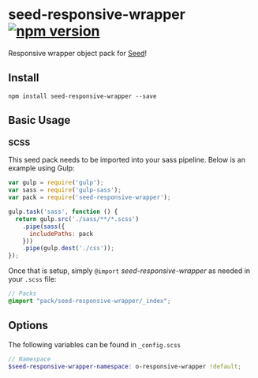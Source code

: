 # seed-responsive-wrapper [![npm version](https://badge.fury.io/js/seed-responsive-wrapper.svg)](https://badge.fury.io/js/seed-responsive-wrapper)

Responsive wrapper object pack for [Seed](https://github.com/helpscout/seed)!

## Install
```
npm install seed-responsive-wrapper --save
```


## Basic Usage

### SCSS
This seed pack needs to be imported into your sass pipeline. Below is an example using Gulp:


```javascript
var gulp = require('gulp');
var sass = require('gulp-sass');
var pack = require('seed-responsive-wrapper');

gulp.task('sass', function () {
  return gulp.src('./sass/**/*.scss')
    .pipe(sass({
      includePaths: pack
    }))
    .pipe(gulp.dest('./css'));
});
```

Once that is setup, simply `@import` *seed-responsive-wrapper* as needed in your `.scss` file:

```scss
// Packs
@import "pack/seed-responsive-wrapper/_index";
```

## Options

The following variables can be found in `_config.scss`

```scss
// Namespace
$seed-responsive-wrapper-namespace: o-responsive-wrapper !default;
```
